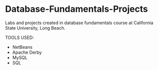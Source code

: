 # Database-Fundamentals-Projects
Labs and projects created in database fundamentals course at California State University, Long Beach.

TOOLS USED:
- NetBeans
- Apache Derby
- MySQL
- SQL
